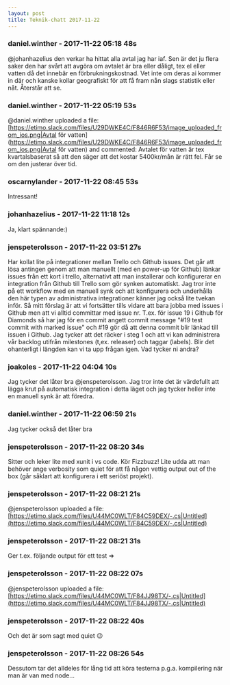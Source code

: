 ```yaml
---
layout: post
title: Teknik-chatt 2017-11-22
---
```

### daniel.winther - 2017-11-22 05:18 48s
@johanhazelius den verkar ha hittat alla avtal jag har iaf. Sen är det ju flera saker den har svårt att avgöra om avtalet är bra eller dåligt, tex el eller vatten då det innebär en förbrukningskostnad. Vet inte om deras ai kommer in där och kanske kollar geografiskt för att få fram nån slags statistik eller nåt. Återstår att se. 
### daniel.winther - 2017-11-22 05:19 53s
@daniel.winther uploaded a file: [https://etimo.slack.com/files/U29DWKE4C/F846R6F53/image_uploaded_from_ios.png|Avtal för vatten](https://etimo.slack.com/files/U29DWKE4C/F846R6F53/image_uploaded_from_ios.png|Avtal för vatten) and commented: Avtalet för vatten är tex kvartalsbaserat så att den säger att det kostar 5400kr/mån är rätt fel. Får se om den justerar över tid. 
### oscarnylander - 2017-11-22 08:45 53s
Intressant!
### johanhazelius - 2017-11-22 11:18 12s
Ja, klart spännande:)
### jenspeterolsson - 2017-11-22 03:51 27s
Har kollat lite på integrationer mellan Trello och Github issues. Det går att lösa antingen genom att man manuellt (med en power-up för Github) länkar issues från ett kort i trello, alternativt att man installerar och konfigurerar en integration från Github till Trello som gör synken automatiskt. Jag tror inte på ett workflow med en manuell synk och att konfigurera och underhålla den här typen av administrativa integrationer känner jag också lite tvekan inför. Så mitt förslag är att vi fortsätter tills vidare att bara jobba med issues i Github men att vi alltid committar med issue nr. T.ex. för issue 19 i Github för Diamonds så har jag för en commit angett commit message "#19 test commit with marked issue" och #19 gör då att denna commit blir länkad till issuen i Github. Jag tycker att det räcker i steg 1 och att vi kan administrera vår backlog utifrån milestones (t,ex. releaser) och taggar (labels). Blir det ohanterligt i längden kan vi ta upp frågan igen. Vad tycker ni andra?
### joakoles - 2017-11-22 04:04 10s
Jag tycker det låter bra @jenspeterolsson. Jag tror inte det är värdefullt att lägga krut på automatisk integration i detta läget och jag tycker heller inte en manuell synk är att föredra.
### daniel.winther - 2017-11-22 06:59 21s
Jag tycker också det låter bra
### jenspeterolsson - 2017-11-22 08:20 34s
Sitter och leker lite med xunit i vs code. Kör Fizzbuzz! Lite udda att man behöver ange verbosity som quiet för att få någon vettig output out of the box (går såklart att konfigurera i ett seriöst projekt).
### jenspeterolsson - 2017-11-22 08:21 21s
@jenspeterolsson uploaded a file: [https://etimo.slack.com/files/U44MC0WLT/F84C59DEX/-.cs|Untitled](https://etimo.slack.com/files/U44MC0WLT/F84C59DEX/-.cs|Untitled)
### jenspeterolsson - 2017-11-22 08:21 31s
Ger t.ex. följande output för ett test =&gt;
### jenspeterolsson - 2017-11-22 08:22 07s
@jenspeterolsson uploaded a file: [https://etimo.slack.com/files/U44MC0WLT/F84JJ98TX/-.cs|Untitled](https://etimo.slack.com/files/U44MC0WLT/F84JJ98TX/-.cs|Untitled)
### jenspeterolsson - 2017-11-22 08:22 40s
Och det är som sagt med quiet :wink:
### jenspeterolsson - 2017-11-22 08:26 54s
Dessutom tar det alldeles för lång tid att köra testerna p.g.a. kompilering när man är van med node...
